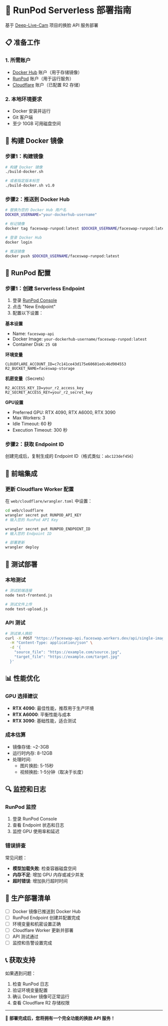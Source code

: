 # 🚀 RunPod Serverless 部署指南

基于 [Deep-Live-Cam](https://github.com/hacksider/Deep-Live-Cam) 项目的换脸 API 服务部署

## 📋 准备工作

### 1. 所需账户
- [Docker Hub](https://hub.docker.com/) 账户（用于存储镜像）
- [RunPod](https://runpod.io/) 账户（用于运行服务）
- [Cloudflare](https://cloudflare.com/) 账户（已配置 R2 存储）

### 2. 本地环境要求
- Docker 安装并运行
- Git 客户端
- 至少 10GB 可用磁盘空间

## 🔨 构建 Docker 镜像

### 步骤1：构建镜像
```bash
# 构建 Docker 镜像
./build-docker.sh

# 或者指定版本标签
./build-docker.sh v1.0
```

### 步骤2：推送到 Docker Hub
```bash
# 替换为您的 Docker Hub 用户名
DOCKER_USERNAME="your-dockerhub-username"

# 标记镜像
docker tag faceswap-runpod:latest $DOCKER_USERNAME/faceswap-runpod:latest

# 登录 Docker Hub
docker login

# 推送镜像
docker push $DOCKER_USERNAME/faceswap-runpod:latest
```

## 🔧 RunPod 配置

### 步骤1：创建 Serverless Endpoint

1. 登录 [RunPod Console](https://runpod.io/console/serverless)
2. 点击 "New Endpoint"
3. 配置以下设置：

**基本设置**
- Name: `faceswap-api`
- Docker Image: `your-dockerhub-username/faceswap-runpod:latest`
- Container Disk: `25 GB`

**环境变量**
```
CLOUDFLARE_ACCOUNT_ID=c7c141ce43d175e60601edc46d904553
R2_BUCKET_NAME=faceswap-storage
```

**机密变量**（Secrets）
```
R2_ACCESS_KEY_ID=your_r2_access_key
R2_SECRET_ACCESS_KEY=your_r2_secret_key
```

**GPU设置**
- Preferred GPU: RTX 4090, RTX A6000, RTX 3090
- Max Workers: 3
- Idle Timeout: 60 秒
- Execution Timeout: 300 秒

### 步骤2：获取 Endpoint ID
创建完成后，复制生成的 Endpoint ID（格式类似：`abc123def456`）

## 🔗 前端集成

### 更新 Cloudflare Worker 配置

在 `web/cloudflare/wrangler.toml` 中设置：

```bash
cd web/cloudflare
wrangler secret put RUNPOD_API_KEY
# 输入您的 RunPod API Key

wrangler secret put RUNPOD_ENDPOINT_ID  
# 输入您的 Endpoint ID

# 部署更新
wrangler deploy
```

## 🧪 测试部署

### 本地测试
```bash
# 测试前端连接
node test-frontend.js

# 测试文件上传
node test-upload.js
```

### API 测试
```bash
# 测试单人换脸
curl -X POST "https://faceswap-api.faceswap.workers.dev/api/single-image" \
  -H "Content-Type: application/json" \
  -d '{
    "source_file": "https://example.com/source.jpg",
    "target_file": "https://example.com/target.jpg"
  }'
```

## 📊 性能优化

### GPU 选择建议
- **RTX 4090**: 最佳性能，推荐用于生产环境
- **RTX A6000**: 平衡性能与成本
- **RTX 3090**: 基础性能，适合测试

### 成本估算
- 镜像存储: ~2-3GB
- 运行时内存: 8-12GB
- 处理时间: 
  - 图片换脸: 5-15秒
  - 视频换脸: 1-5分钟（取决于长度）

## 🔍 监控和日志

### RunPod 监控
1. 登录 RunPod Console
2. 查看 Endpoint 状态和日志
3. 监控 GPU 使用率和延迟

### 错误排查
常见问题：
- **模型加载失败**: 检查容器磁盘空间
- **内存不足**: 增加 GPU 内存或减少并发
- **超时错误**: 增加执行超时时间

## 🚀 生产部署清单

- [ ] Docker 镜像已推送到 Docker Hub
- [ ] RunPod Endpoint 创建并配置完成
- [ ] 环境变量和机密设置正确
- [ ] Cloudflare Worker 更新并部署
- [ ] API 测试通过
- [ ] 监控和告警设置完成

## 📞 获取支持

如果遇到问题：
1. 检查 RunPod 日志
2. 验证环境变量配置
3. 确认 Docker 镜像可正常运行
4. 查看 Cloudflare R2 存储权限

---

🎉 **部署完成后，您将拥有一个完全功能的换脸 API 服务！** 